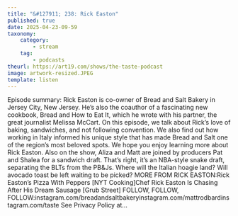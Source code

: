 ```yaml
---
title: "&#127911; 238: Rick Easton"
published: true
date: 2025-04-23-09-59
taxonomy:
    category:
        - stream
    tag:
        - podcasts
theurl: https://art19.com/shows/the-taste-podcast
image: artwork-resized.JPEG
template: listen
---
```


Episode summary: Rick Easton is co-owner of Bread and Salt Bakery in Jersey City, New Jersey. He&rsquo;s also the coauthor of a fascinating new cookbook, Bread and How to Eat It, which he wrote with his partner, the great journalist Melissa McCart. On this episode, we talk about Rick&rsquo;s love of baking, sandwiches, and not following convention. We also find out how working in Italy informed his unique style that has made Bread and Salt one of the region&rsquo;s most beloved spots. We hope you enjoy learning more about Rick Easton. Also on the show, Aliza and Matt are joined by producers Pat and Shalea for a sandwich draft. That&rsquo;s right, it&rsquo;s an NBA-style snake draft, separating the BLTs from the PB&amp;Js. Where will the Italian hoagie land? Will avocado toast be left waiting to be picked? MORE FROM RICK EASTON:Rick Easton&rsquo;s Pizza With Peppers [NYT Cooking]Chef Rick Easton Is Chasing After His Dream Sausage [Grub Street] FOLLOW, FOLLOW, FOLLOW:instagram.com/breadandsaltbakeryinstagram.com/mattrodbardinstagram.com/taste See Privacy Policy at&hellip;
